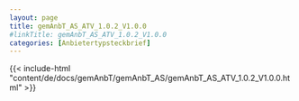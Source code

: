 ```yaml
---
layout: page
title: gemAnbT_AS_ATV_1.0.2_V1.0.0
#linkTitle: gemAnbT_AS_ATV_1.0.2_V1.0.0
categories: [Anbietertypsteckbrief]
---
```

{{< include-html "content/de/docs/gemAnbT/gemAnbT_AS/gemAnbT_AS_ATV_1.0.2_V1.0.0.html" >}}